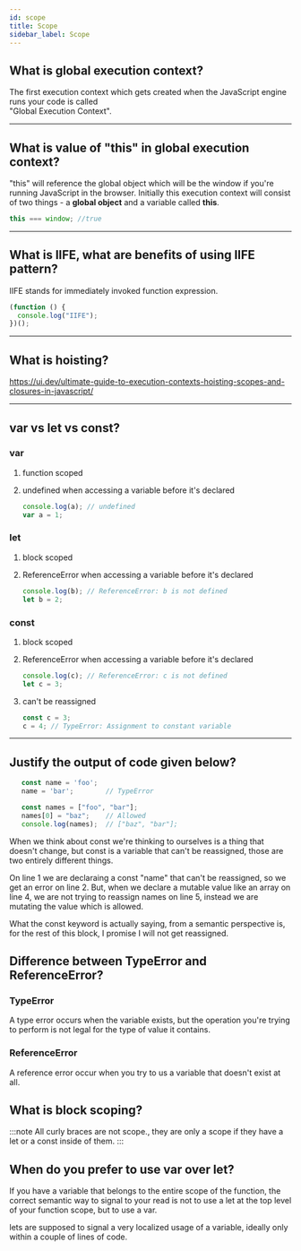 ```yaml
---
id: scope
title: Scope
sidebar_label: Scope
---
```


## What is global execution context?

The first execution context which gets created when the JavaScript engine runs your code is called <br/> "Global Execution Context".

---

## What is value of "this" in global execution context?

"this" will reference the global object which will be the window if you're running JavaScript in the browser. Initially this execution context will consist of two things - a **global object** and a variable called **this**.

```js
this === window; //true
```

---

## What is IIFE, what are benefits of using IIFE pattern?

IIFE stands for immediately invoked function expression.

```js
(function () {
  console.log("IIFE");
})();
```

---

## What is hoisting?

https://ui.dev/ultimate-guide-to-execution-contexts-hoisting-scopes-and-closures-in-javascript/

---

## var vs let vs const?

### var

1. function scoped
2. undefined when accessing a variable before it's declared

   ```js
   console.log(a); // undefined
   var a = 1;
   ```

### let

1. block scoped
2. ReferenceError when accessing a variable before it's declared

   ```js
   console.log(b); // ReferenceError: b is not defined
   let b = 2;
   ```

### const

1. block scoped
2. ReferenceError when accessing a variable before it's declared

   ```js
   console.log(c); // ReferenceError: c is not defined
   let c = 3;
   ```

3. can't be reassigned

   ```js
   const c = 3;
   c = 4; // TypeError: Assignment to constant variable
   ```

---

## Justify the output of code given below?

```js
   const name = 'foo';
   name = 'bar';        // TypeError

   const names = ["foo", "bar"];
   names[0] = "baz";    // Allowed
   console.log(names);  // ["baz", "bar"];
```

When we think about const we're thinking to ourselves is a thing that doesn't change, but const is a variable that can't be reassigned, those are two entirely different things.

On line 1 we are declaraing a const "name" that can't be reassigned, so we get an error on line 2. But, when we declare a mutable value like an array on line 4, we are not trying to reassign names on line 5, instead we are mutating the value which is allowed.

What the const keyword is actually saying, from a semantic perspective is, for the rest of this block, I promise I will not get reassigned.

## Difference between TypeError and ReferenceError?

### TypeError

A type error occurs when the variable exists, but the operation you're trying to perform is not legal for the type of value it contains.

### ReferenceError

A reference error occur when you try to us a variable that doesn't exist at all.

## What is block scoping?

:::note
All curly braces are not scope., they are only a scope if they have a let or a const inside of them. 
:::

## When do you prefer to use var over let?

If you have a variable that belongs to the entire scope of the function, the correct semantic way to signal to your read is not to use a let at the top level of your function scope, but to use a var.

lets are supposed to signal a very localized usage of a variable, ideally only within a couple of lines of code.